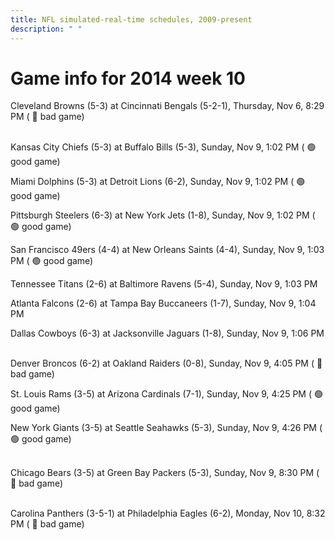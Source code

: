 ```yaml
---
title: NFL simulated-real-time schedules, 2009-present
description: " "
---
```


# Game info for 2014 week 10

Cleveland Browns (5-3) at Cincinnati Bengals (5-2-1), Thursday, Nov 6, 8:29 PM (	:red_circle: bad game)

<br/>Kansas City Chiefs (5-3) at Buffalo Bills (5-3), Sunday, Nov 9, 1:02 PM (	:green_circle: good game)

Miami Dolphins (5-3) at Detroit Lions (6-2), Sunday, Nov 9, 1:02 PM (	:green_circle: good game)

Pittsburgh Steelers (6-3) at New York Jets (1-8), Sunday, Nov 9, 1:02 PM (	:green_circle: good game)

San Francisco 49ers (4-4) at New Orleans Saints (4-4), Sunday, Nov 9, 1:03 PM (	:green_circle: good game)

Tennessee Titans (2-6) at Baltimore Ravens (5-4), Sunday, Nov 9, 1:03 PM

Atlanta Falcons (2-6) at Tampa Bay Buccaneers (1-7), Sunday, Nov 9, 1:04 PM

Dallas Cowboys (6-3) at Jacksonville Jaguars (1-8), Sunday, Nov 9, 1:06 PM

<br/>Denver Broncos (6-2) at Oakland Raiders (0-8), Sunday, Nov 9, 4:05 PM (	:red_circle: bad game)

St. Louis Rams (3-5) at Arizona Cardinals (7-1), Sunday, Nov 9, 4:25 PM (	:green_circle: good game)

New York Giants (3-5) at Seattle Seahawks (5-3), Sunday, Nov 9, 4:26 PM (	:green_circle: good game)

<br/>Chicago Bears (3-5) at Green Bay Packers (5-3), Sunday, Nov 9, 8:30 PM (	:red_circle: bad game)

<br/>Carolina Panthers (3-5-1) at Philadelphia Eagles (6-2), Monday, Nov 10, 8:32 PM (	:red_circle: bad game)

